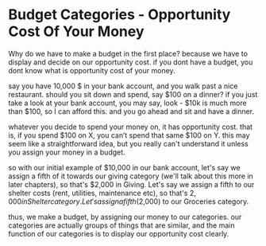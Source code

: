# Budget Categories - Opportunity Cost Of Your Money

Why do we have to make a budget in the first place? because we have to display and decide on our opportunity cost. if you dont have a budget, you dont know what is opportunity cost of your money.

say you have 10,000 $ in your bank account, and you walk past a nice restaurant. should you sit down and spend, say $100 on a dinner? if you just take a look at your bank account, you may say, look - $10k is much more than $100, so I can afford this. and you go ahead and sit and have a dinner.

whatever you decide to spend your money on, it has opportunity cost. that is, if you spend $100 on X, you can’t spend that same $100 on Y. this may seem like a straightforward idea, but you really can't understand it unless you assign your money in a budget.

so with our initial example of $10,000 in our bank account, let's say we assign a fifth of it towards our giving category (we'll talk about this more in later chapters), so that's $2,000 in Giving. Let's say we assign a fifth to our shelter costs (rent, utilities, maintenance etc), so that's $2,000 in Shelter category. Let's assign a fifth ($2,000) to our Groceries category.&#x20;

thus, we make a budget, by assigning our money to our categories. our categories are actually groups of things that are similar, and the main function of our categories is to display our opportunity cost clearly.

